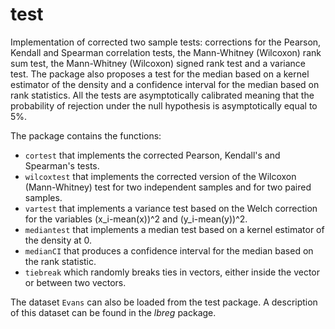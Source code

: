 # test

Implementation of corrected two sample tests: corrections for the Pearson, Kendall and Spearman correlation tests, 
 the Mann-Whitney (Wilcoxon) rank sum test, the Mann-Whitney (Wilcoxon) signed rank test and a variance test.
 The package also proposes a test for the median based on a kernel estimator of the density and a confidence interval for the median based on rank statistics. All the tests are asymptotically calibrated meaning that
the probability of rejection under the null hypothesis is asymptotically equal to 5%.

The package contains the functions:

- `cortest` that implements the corrected Pearson, Kendall's and Spearman's tests.
- `wilcoxtest` that implements the corrected version of the Wilcoxon (Mann-Whitney) test for two independent samples and for two paired samples.
- `vartest` that implements a variance test based on the Welch correction for the variables (x_i-mean(x))^2 and (y_i-mean(y))^2.
- `mediantest` that implements a median test based on a kernel estimator of the density at 0.
- `medianCI` that produces a confidence interval for the median based on the rank statistic.
- `tiebreak` which randomly breaks ties in vectors, either inside the vector or between two vectors.

The dataset `Evans` can also be loaded from the test package. A description of this dataset can be found in the *lbreg* package.

